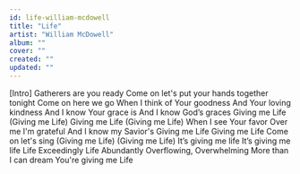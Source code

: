 ```yaml
---
id: life-william-mcdowell
title: "Life"
artist: "William McDowell"
album: ""
cover: ""
created: ""
updated: ""
---
```


[Intro]
Gatherers are you ready
Come on let's put your hands together tonight
Come on here we go
When I think of Your goodness
And Your loving kindness
And I know Your grace is
And I know God’s graces
Giving me Life (Giving me Life)
Giving me Life (Giving me Life)
When I see Your favor
Over me I'm grateful
And I know my Savior's
Giving me Life
Giving me Life
Come on let's sing (Giving me Life) (Giving me Life)
It’s giving me life
It’s giving me life
Life
Exceedingly Life
Abundantly
Overflowing, Overwhelming
More than I can dream
You're giving me Life